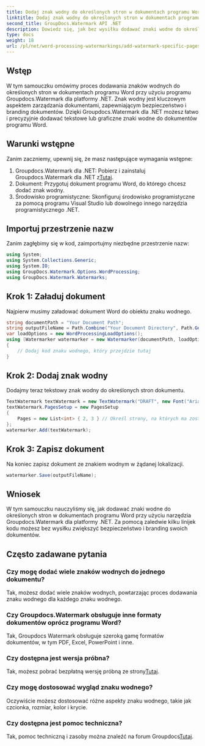 ```yaml
---
title: Dodaj znak wodny do określonych stron w dokumentach programu Word
linktitle: Dodaj znak wodny do określonych stron w dokumentach programu Word
second_title: GroupDocs.Watermark API .NET
description: Dowiedz się, jak bez wysiłku dodawać znaki wodne do określonych stron w dokumentach programu Word przy użyciu narzędzia Groupdocs dla platformy .NET. Zwiększ bezpieczeństwo dokumentów i branding.
type: docs
weight: 18
url: /pl/net/word-processing-watermarkings/add-watermark-specific-pages-word-docs/
---
```

## Wstęp
W tym samouczku omówimy proces dodawania znaków wodnych do określonych stron w dokumentach programu Word przy użyciu programu Groupdocs.Watermark dla platformy .NET. Znak wodny jest kluczowym aspektem zarządzania dokumentami, zapewniającym bezpieczeństwo i branding dokumentów. Dzięki Groupdocs.Watermark dla .NET możesz łatwo i precyzyjnie dodawać tekstowe lub graficzne znaki wodne do dokumentów programu Word.
## Warunki wstępne
Zanim zaczniemy, upewnij się, że masz następujące wymagania wstępne:
1.  Groupdocs.Watermark dla .NET: Pobierz i zainstaluj Groupdocs.Watermark dla .NET z[Tutaj](https://releases.groupdocs.com/Watermark/net/).
2. Dokument: Przygotuj dokument programu Word, do którego chcesz dodać znak wodny.
3. Środowisko programistyczne: Skonfiguruj środowisko programistyczne za pomocą programu Visual Studio lub dowolnego innego narzędzia programistycznego .NET.

## Importuj przestrzenie nazw
Zanim zagłębimy się w kod, zaimportujmy niezbędne przestrzenie nazw:
```csharp
using System;
using System.Collections.Generic;
using System.IO;
using GroupDocs.Watermark.Options.WordProcessing;
using GroupDocs.Watermark.Watermarks;
```
## Krok 1: Załaduj dokument
Najpierw musimy załadować dokument Word do obiektu znaku wodnego.
```csharp
string documentPath = "Your Document Path";
string outputFileName = Path.Combine("Your Document Directory", Path.GetFileName(documentPath));
var loadOptions = new WordProcessingLoadOptions();
using (Watermarker watermarker = new Watermarker(documentPath, loadOptions))
{
    // Dodaj kod znaku wodnego, który przejdzie tutaj
}
```
## Krok 2: Dodaj znak wodny
Dodajmy teraz tekstowy znak wodny do określonych stron dokumentu.
```csharp
TextWatermark textWatermark = new TextWatermark("DRAFT", new Font("Arial", 42));
textWatermark.PagesSetup = new PagesSetup
{
    Pages = new List<int> { 2, 3 } // Określ strony, na których ma zostać dodany znak wodny
};
watermarker.Add(textWatermark);
```
## Krok 3: Zapisz dokument
Na koniec zapisz dokument ze znakiem wodnym w żądanej lokalizacji.
```csharp
watermarker.Save(outputFileName);
```

## Wniosek
W tym samouczku nauczyliśmy się, jak dodawać znaki wodne do określonych stron w dokumentach programu Word przy użyciu narzędzia Groupdocs.Watermark dla platformy .NET. Za pomocą zaledwie kilku linijek kodu możesz bez wysiłku zwiększyć bezpieczeństwo i branding swoich dokumentów.
## Często zadawane pytania
### Czy mogę dodać wiele znaków wodnych do jednego dokumentu?
Tak, możesz dodać wiele znaków wodnych, powtarzając proces dodawania znaku wodnego dla każdego znaku wodnego.
### Czy Groupdocs.Watermark obsługuje inne formaty dokumentów oprócz programu Word?
Tak, Groupdocs Watermark obsługuje szeroką gamę formatów dokumentów, w tym PDF, Excel, PowerPoint i inne.
### Czy dostępna jest wersja próbna?
 Tak, możesz pobrać bezpłatną wersję próbną ze strony[Tutaj](https://releases.groupdocs.com/).
### Czy mogę dostosować wygląd znaku wodnego?
Oczywiście możesz dostosować różne aspekty znaku wodnego, takie jak czcionka, rozmiar, kolor i krycie.
### Czy dostępna jest pomoc techniczna?
 Tak, pomoc techniczną i zasoby można znaleźć na forum Groupdocs[Tutaj](https://forum.groupdocs.com/c/watermark/19).
